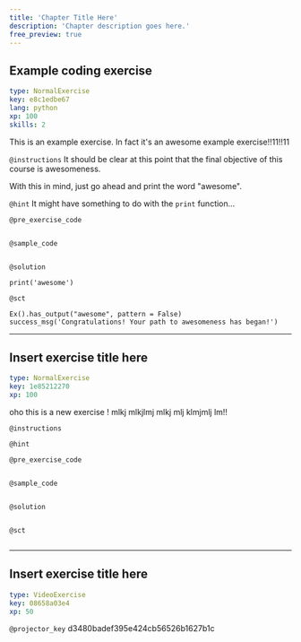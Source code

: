 ```yaml
---
title: 'Chapter Title Here'
description: 'Chapter description goes here.'
free_preview: true
---
```


## Example coding exercise

```yaml
type: NormalExercise
key: e8c1edbe67
lang: python
xp: 100
skills: 2
```

This is an example exercise. In fact it's an awesome example exercise!!11!!11

`@instructions`
It should be clear at this point that the final objective of this course is awesomeness.

With this in mind, just go ahead and print the word "awesome".

`@hint`
It might have something to do with the `print` function...

`@pre_exercise_code`
```{python}

```

`@sample_code`
```{python}

```

`@solution`
```{python}
print('awesome')
```

`@sct`
```{python}
Ex().has_output("awesome", pattern = False)
success_msg('Congratulations! Your path to awesomeness has began!')
```

---

## Insert exercise title here

```yaml
type: NormalExercise
key: 1e85212270
xp: 100
```

oho this is a new exercise ! mlkj mlkjlmj mlkj mlj klmjmlj lm!!

`@instructions`


`@hint`


`@pre_exercise_code`
```{python}

```

`@sample_code`
```{python}

```

`@solution`
```{python}

```

`@sct`
```{python}

```

---

## Insert exercise title here

```yaml
type: VideoExercise
key: 08658a03e4
xp: 50
```

`@projector_key`
d3480badef395e424cb56526b1627b1c
